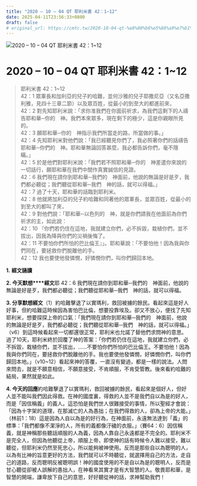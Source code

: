 ```yaml
---
title: "2020 – 10 – 04 QT 耶利米書 42：1~12"
date: 2025-04-11T23:56:33+0800
draft: false
# original_url: https://cmtc.tw/2020-10-04-qt-%e8%80%b6%e5%88%a9%e7%b1%b3%e6%9b%b8-42%ef%bc%9a112
---
```


![2020 – 10 – 04 QT 耶利米書 42：1~12](/images/qt.jpg   "2020 – 10 – 04 QT 耶利米書 42：1~12")

# 2020 – 10 – 04 QT 耶利米書 42：1~12

> 耶利米書 42：1~12  
> 42：1 眾軍長和加利亞的兒子約哈難，並何沙雅的兒子耶撒尼亞（又名亞撒利雅，見四十三章二節）以及眾百姓，從最小的到至大的都進前來，  
> 42：2 對先知耶利米說：「求你准我們在你面前祈求，為我們這剩下的人禱告耶和華─你的　神。我們本來眾多，現在剩下的極少，這是你親眼所見的。  
> 42：3 願耶和華─你的　神指示我們所當走的路，所當做的事。」  
> 42：4 先知耶利米對他們說：「我已經聽見你們了，我必照著你們的話禱告耶和華─你們的　神。耶和華無論回答甚麼，我必都告訴你們，毫不隱瞞。」  
> 42：5 於是他們對耶利米說：「我們若不照耶和華─你的　神差遣你來說的一切話行，願耶和華在我們中間作真實誠信的見證。  
> 42：6 我們現在請你到耶和華─我們的　神面前，他說的無論是好是歹，我們都必聽從；我們聽從耶和華─我們　神的話，就可以得福。」  
> 42：7 過了十天，耶和華的話臨到耶利米。  
> 42：8 他就將加利亞的兒子約哈難和同著他的眾軍長，並眾百姓，從最小的到至大的都叫了來，  
> 42：9 對他們說：「耶和華─以色列的　神，就是你們請我在他面前為你們祈求的主，如此說：  
> 42：10 『你們若仍住在這地，我就建立你們，必不拆毀，栽植你們，並不拔出，因我為降與你們的災禍後悔了。  
> 42：11 不要怕你們所怕的巴比倫王』」。耶和華說：「不要怕他！因為我與你們同在，要拯救你們脫離他的手。  
> 42：12 我也要使他發憐憫，好憐憫你們，叫你們歸回本地。

**1.** **經文誦讀**

**2. 今天默想****經文**耶 42：6 我們現在請你到耶和華─我們的　神面前，他說的無論是好是歹，我們都必聽從；我們聽從耶和華─我們　神的話，就可以得福。

**3. 分享默想經文**（1）約哈難擊退了以實瑪利，救回被擄的餘民。看起來這是好人好事，但約哈難這時候因為害怕巴比倫，想要投靠埃及。卻又不放心，便找了先知耶利米，想要探探上帝的口氣：「我們現在請你到耶和華─我們的　神面前，他說的無論是好是歹，我們都必聽從；我們聽從耶和華─我們　神的話，就可以得福。」（v6）到這時候看起來一切都還很正常，耶利米也允諾了替他們求問神的意思。過了10天，耶利米終於回覆了神的答案：「你們若仍住在這地，我就建立你們，必不拆毀，栽植你們，並不拔出，……不要怕你們所怕的巴比倫王。不要怕他！因為我與你們同在，要拯救你們脫離他的手。我也要使他發憐憫，好憐憫你們，叫你們歸回本地。」（v10~12）看起來神的答覆，一直沒有變過，都是一樣的說法。人問來問去，就是不願意相信，不願意接受，不肯順服，不肯受管教。後來看約哈難的結局，果然就是如此。

**4. 今天的回應**約哈難擊退了以實瑪利，救回被擄的餘民，看起來是個好人，但好人並不能叫我們因此得救。在神的國度裏，得救的人並不是我們自以為是的好人，而是「因信稱義」的義人。這恐怕是我們世人很難接受的事情，所以聖經才會說：「因為十字架的道理，在那滅亡的人為愚拙；在我們得救的人，卻為上帝的大能。」（林前1：18）這是因為人自以為是的好行為，在神面前，永遠無法達到「義」的標準：「我們都像不潔淨的人，所有的義都像汙穢的衣服。」（賽64：6）因信稱義，就是神稱那些聽話順服的人為義，因為人靠自己永遠都是不完全的。耶利米不是完全人，但因為他聽從上帝，順服上帝，即使神的話有時候令人難以接受，難以聽從，但耶利米仍然至死忠心，所以能夠被神使用。反而是那些自以為聰明的人，以為有比神的旨意更好的方法，我們就可以不時聽從，就選擇用自己的方法，走自己的道路，反而聰明反被聰明誤！神的國度使用的不是自以為是的聰明人，反而是甘心聽從卻被人誤解的愚拙人，在神看來其實才是有大智慧的人。敬畏耶和華，是智慧的開端，謙卑放下自己的意思，好好聽從神的話，求神幫助我們！